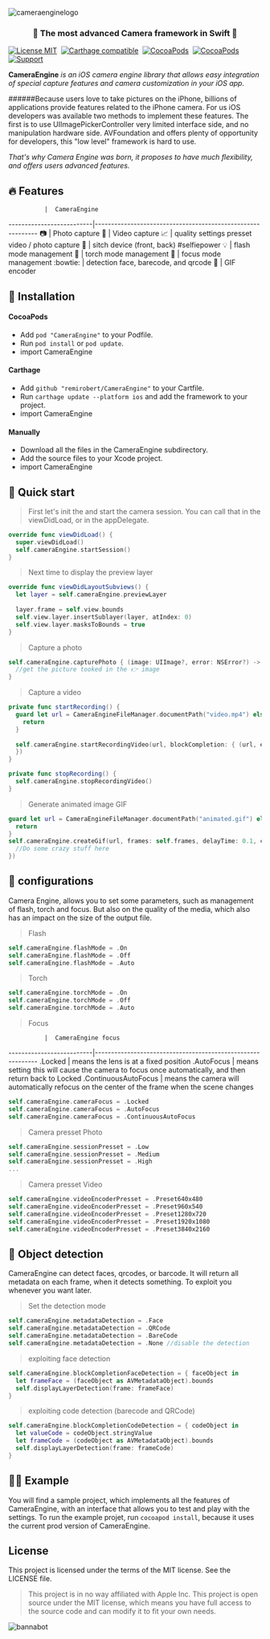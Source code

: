 ![cameraenginelogo](https://cloud.githubusercontent.com/assets/3276768/13000720/df3ec444-d1b1-11e5-9312-e70dabafa2f1.png)

<h3 align="center">🌟 The most advanced Camera framework in <strong>Swift</strong> 🌟</h1>

[![License MIT](https://img.shields.io/badge/license-MIT-green.svg?style=flat)](https://raw.githubusercontent.com/ibireme/YYAsyncLayer/master/LICENSE)&nbsp;
[![Carthage compatible](https://img.shields.io/badge/Carthage-compatible-4BC51D.svg?style=flat)](https://github.com/Carthage/Carthage)&nbsp;
[![CocoaPods](http://img.shields.io/cocoapods/v/CameraEngine.svg?style=flat)](http://cocoapods.org/?q=YYAsyncLayer)&nbsp;
[![CocoaPods](http://img.shields.io/cocoapods/p/CameraEngine.svg?style=flat)](http://cocoapods.org/?q=YYAsyncLayer)&nbsp;
[![Support](https://img.shields.io/badge/support-iOS%209%2B%20-blue.svg?style=flat)](https://www.apple.com/nl/ios/)&nbsp;

**CameraEngine** *is an iOS camera engine library that allows easy integration of special capture features and camera customization in your iOS app.*

######Because users love to take pictures on the iPhone, billions of applications provide features related to the iPhone camera. For us iOS developers was available two methods to implement these features. The first is to use UIImagePickerController very limited interface side, and no manipulation hardware side. AVFoundation and offers plenty of opportunity for developers, this "low level" framework is hard to use.

*That's why Camera Engine was born, it proposes to have much flexibility, and offers users advanced features.*

## :fire: Features


              |  CameraEngine
--------------------------|------------------------------------------------------------
:camera: | Photo capture
:movie_camera: | Video capture
:chart_with_upwards_trend: | quality settings presset video / photo capture
:raising_hand: | sitch device (front, back) #selfiepower 
:bulb: | flash mode management
:flashlight: | torch mode management
:mag_right: | focus mode management
:bowtie: | detection face, barecode, and qrcode
:rocket: | GIF encoder

## 🔨 Installation

#### CocoaPods

- Add `pod "CameraEngine"` to your Podfile.
- Run `pod install` or `pod update`.
- import CameraEngine


#### Carthage

- Add `github "remirobert/CameraEngine"` to your Cartfile.
- Run `carthage update --platform ios` and add the framework to your project.
- import CameraEngine


#### Manually

- Download all the files in the CameraEngine subdirectory.
- Add the source files to your Xcode project.
- import CameraEngine


## :rocket: Quick start

> First let's init the and start the camera session. You can call that in the viewDidLoad, or in the appDelegate.

```Swift
override func viewDidLoad() {
  super.viewDidLoad()
  self.cameraEngine.startSession()
}
```
> Next time to display the preview layer

```Swift
override func viewDidLayoutSubviews() {
  let layer = self.cameraEngine.previewLayer
        
  layer.frame = self.view.bounds
  self.view.layer.insertSublayer(layer, atIndex: 0)
  self.view.layer.masksToBounds = true
}
```

> Capture a photo

```Swift
self.cameraEngine.capturePhoto { (image: UIImage?, error: NSError?) -> (Void) in
  //get the picture tooked in the 👉 image
}
```

> Capture a video

```Swift
private func startRecording() {
  guard let url = CameraEngineFileManager.documentPath("video.mp4") else {
    return
  }
            
  self.cameraEngine.startRecordingVideo(url, blockCompletion: { (url, error) -> (Void) in
  })
}

private func stopRecording() {
  self.cameraEngine.stopRecordingVideo()
}
```

> Generate animated image GIF

```swift
guard let url = CameraEngineFileManager.documentPath("animated.gif") else {
  return
}
self.cameraEngine.createGif(url, frames: self.frames, delayTime: 0.1, completionGif: { (success, url) -> (Void) in
  //Do some crazy stuff here
})
```

## :wrench: configurations

Camera Engine, allows you to set some parameters, such as management of flash, torch and focus. But also on the quality of the media, which also has an impact on the size of the output file. 

> Flash

```swift
self.cameraEngine.flashMode = .On
self.cameraEngine.flashMode = .Off
self.cameraEngine.flashMode = .Auto
```

> Torch

```swift
self.cameraEngine.torchMode = .On
self.cameraEngine.torchMode = .Off
self.cameraEngine.torchMode = .Auto
```

> Focus

              |  CameraEngine focus
--------------------------|------------------------------------------------------------
.Locked | means the lens is at a fixed position
.AutoFocus | means setting this will cause the camera to focus once automatically, and then return back to Locked
.ContinuousAutoFocus | means the camera will automatically refocus on the center of the frame when the scene changes

```swift
self.cameraEngine.cameraFocus = .Locked
self.cameraEngine.cameraFocus = .AutoFocus
self.cameraEngine.cameraFocus = .ContinuousAutoFocus
```

> Camera presset Photo

```swift
self.cameraEngine.sessionPresset = .Low
self.cameraEngine.sessionPresset = .Medium
self.cameraEngine.sessionPresset = .High
...
```

> Camera presset Video

```swift
self.cameraEngine.videoEncoderPresset = .Preset640x480
self.cameraEngine.videoEncoderPresset = .Preset960x540
self.cameraEngine.videoEncoderPresset = .Preset1280x720
self.cameraEngine.videoEncoderPresset = .Preset1920x1080
self.cameraEngine.videoEncoderPresset = .Preset3840x2160
```

## :eyes: Object detection

CameraEngine can detect faces, qrcodes, or barcode. It will return all metadata on each frame, when it detects something. To exploit you whenever you want later.

> Set the detection mode

```swift
self.cameraEngine.metadataDetection = .Face
self.cameraEngine.metadataDetection = .QRCode
self.cameraEngine.metadataDetection = .BareCode
self.cameraEngine.metadataDetection = .None //disable the detection
```
> exploiting face detection

```swift
self.cameraEngine.blockCompletionFaceDetection = { faceObject in
  let frameFace = (faceObject as AVMetadataObject).bounds
  self.displayLayerDetection(frame: frameFace)
}
```

> exploiting code detection (barecode and QRCode)

```swift
self.cameraEngine.blockCompletionCodeDetection = { codeObject in
  let valueCode = codeObject.stringValue
  let frameCode = (codeObject as AVMetadataObject).bounds
  self.displayLayerDetection(frame: frameCode)
}
```

## :car::dash: Example

You will find a sample project, which implements all the features of CameraEngine, with an interface that allows you to test and play with the settings.
To run the example projet, run `cocoapod install`, because it uses the current prod version of CameraEngine.

## License
This project is licensed under the terms of the MIT license. See the LICENSE file.

> This project is in no way affiliated with Apple Inc. This project is open source under the MIT license, which means you have full access to the source code and can modify it to fit your own needs.

![bannabot](https://cloud.githubusercontent.com/assets/3276768/13000776/da960a14-d1b2-11e5-849f-d0f0703b8aa2.png)
